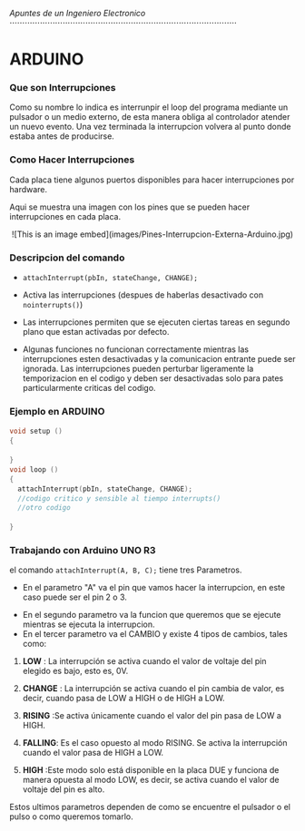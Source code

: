 _Apuntes de un Ingeniero Electronico_
⋅⋅⋅⋅⋅⋅⋅⋅⋅⋅⋅⋅⋅⋅⋅⋅⋅⋅⋅⋅⋅⋅⋅⋅⋅⋅⋅⋅⋅⋅⋅⋅⋅⋅⋅⋅⋅⋅⋅⋅⋅⋅⋅⋅⋅⋅⋅⋅⋅⋅⋅⋅⋅⋅⋅⋅⋅⋅⋅⋅⋅⋅⋅⋅⋅⋅⋅⋅⋅⋅⋅⋅⋅⋅⋅⋅⋅⋅⋅⋅⋅⋅⋅⋅⋅⋅⋅⋅⋅⋅

# __ARDUINO__


### Que son Interrupciones
Como su nombre lo indica es interrunpir el loop del programa mediante un pulsador o un medio externo, de esta manera obliga al controlador atender un nuevo evento. Una vez terminada la interrupcion volvera al punto donde estaba antes de producirse.


### Como Hacer Interrupciones

Cada placa tiene algunos puertos disponibles para hacer interrupciones por hardware.   


Aqui se muestra una imagen con los pines que se pueden hacer interrupciones en cada placa.
<p align="center">
![This is an image embed](images/Pines-Interrupcion-Externa-Arduino.jpg)
</p>


### Descripcion del comando   


* ```attachInterrupt(pbIn, stateChange, CHANGE);```

+ Activa las interrupciones (despues de haberlas desactivado con ```nointerrupts()```)

+  Las interrupciones permiten que se ejecuten ciertas tareas en segundo plano que estan activadas por defecto.

- Algunas funciones no funcionan correctamente mientras las interrupciones esten desactivadas y la comunicacion entrante puede ser ignorada. Las interrupciones pueden perturbar ligeramente la temporizacion en el codigo y deben ser desactivadas solo para pates particularmente criticas del codigo.



### Ejemplo en ARDUINO  


```c
void setup ()
{

}
void loop ()
{
  attachInterrupt(pbIn, stateChange, CHANGE);
  //codigo critico y sensible al tiempo interrupts()
  //otro codigo

}

```


### Trabajando con Arduino UNO R3

el comando ```attachInterrupt(A, B, C);``` tiene tres Parametros.


* En el parametro "A" va el pin que vamos hacer la interrupcion, en este caso puede ser el pin 2 o 3.
+ En el segundo parametro va la funcion que queremos que se ejecute mientras se ejecuta la interrupcion.
+ En el tercer parametro va el CAMBIO y existe 4 tipos de cambios, tales como:

1. __LOW__ :       La interrupción se activa cuando el valor de voltaje del pin elegido es bajo, esto es, 0V.

2. __CHANGE__ : La interrupción se activa cuando el pin cambia de valor, es decir, cuando pasa de LOW a HIGH o de HIGH a LOW.

3. __RISING__ :Se activa únicamente cuando el valor del pin pasa de LOW a HIGH.

4. __FALLING__: Es el caso opuesto al modo RISING. Se activa la interrupción cuando el valor pasa de HIGH a LOW.

5. __HIGH__ :Este modo solo está disponible en la placa DUE y funciona de manera opuesta al modo LOW, es decir, se activa cuando el valor de voltaje del pin es alto.


Estos ultimos parametros dependen de como se encuentre el pulsador o el pulso o como queremos tomarlo.   
